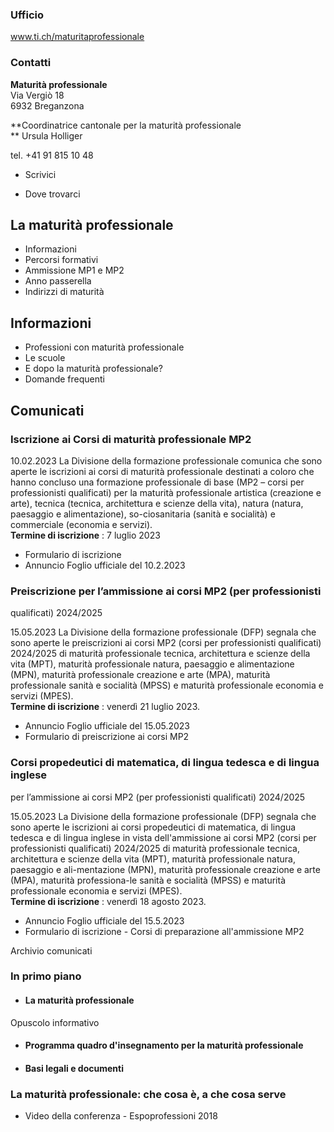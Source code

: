 ###  Ufficio

www.ti.ch/maturitaprofessionale

###  Contatti

**Maturità professionale**  
Via Vergiò 18  
6932 Breganzona

 **Coordinatrice cantonale per la maturità professionale  
** Ursula Holliger

tel. +41 91 815 10 48  

  * Scrivici

  * Dove trovarci

##  La maturità professionale

  * Informazioni
  * Percorsi formativi
  * Ammissione MP1 e MP2
  * Anno passerella
  * Indirizzi di maturità

##  Informazioni

  * Professioni con maturità professionale
  * Le scuole
  * E dopo la maturità professionale?
  * Domande frequenti

##  Comunicati

###  Iscrizione ai Corsi di maturità professionale MP2

10.02.2023 La Divisione della formazione professionale comunica che sono
aperte le iscrizioni ai corsi di maturità professionale destinati a coloro che
hanno concluso una formazione professionale di base (MP2 – corsi per
professionisti qualificati) per la maturità professionale artistica (creazione
e arte), tecnica (tecnica, architettura e scienze della vita), natura (natura,
paesaggio e alimentazione), so-ciosanitaria (sanità e socialità) e commerciale
(economia e servizi).  
 **Termine di iscrizione** : 7 luglio 2023

  * Formulario di iscrizione
  * Annuncio Foglio ufficiale del 10.2.2023

###  Preiscrizione per l’ammissione ai corsi MP2 (per professionisti
qualificati) 2024/2025

15.05.2023 La Divisione della formazione professionale (DFP) segnala che sono
aperte le preiscrizioni ai corsi MP2 (corsi per professionisti qualificati)
2024/2025 di maturità professionale tecnica, architettura e scienze della vita
(MPT), maturità professionale natura, paesaggio e alimentazione (MPN),
maturità professionale creazione e arte (MPA), maturità professionale sanità e
socialità (MPSS) e maturità professionale economia e servizi (MPES).  
 **Termine di iscrizione** : venerdì 21 luglio 2023.

  * Annuncio Foglio ufficiale del 15.05.2023
  * Formulario di preiscrizione ai corsi MP2

###  Corsi propedeutici di matematica, di lingua tedesca e di lingua inglese
per l’ammissione ai corsi MP2 (per professionisti qualificati) 2024/2025

15.05.2023 La Divisione della formazione professionale (DFP) segnala che sono
aperte le iscrizioni ai corsi propedeutici di matematica, di lingua tedesca e
di lingua inglese in vista dell'ammissione ai corsi MP2 (corsi per
professionisti qualificati) 2024/2025 di maturità professionale tecnica,
architettura e scienze della vita (MPT), maturità professionale natura,
paesaggio e ali-mentazione (MPN), maturità professionale creazione e arte
(MPA), maturità professiona-le sanità e socialità (MPSS) e maturità
professionale economia e servizi (MPES).  
 **Termine di iscrizione** : venerdì 18 agosto 2023.

  * Annuncio Foglio ufficiale del 15.5.2023
  * Formulario di iscrizione - Corsi di preparazione all'ammissione MP2

Archivio comunicati

###  In primo piano

  * #### La maturità professionale

Opuscolo informativo

  * #### Programma quadro d'insegnamento per la maturità professionale

  * #### Basi legali e documenti

###  La maturità professionale: che cosa è, a che cosa serve

  * Video della conferenza - Espoprofessioni 2018

